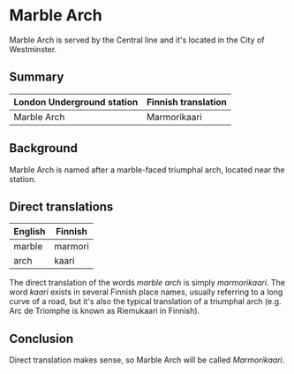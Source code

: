 # Marble Arch

Marble Arch is served by the Central line and it's located in the City of Westminster.

## Summary

| London Underground station | Finnish translation |
| -------------------------- | ------------------- |
| Marble Arch                | Marmorikaari        |

## Background

Marble Arch is named after a marble-faced triumphal arch, located near the station.

## Direct translations

| English | Finnish |
| ------- | ------- |
| marble  | marmori |
| arch    | kaari   |

The direct translation of the words _marble arch_ is simply _marmorikaari_. The word _kaari_ exists in several Finnish place names, usually referring to a long curve of a road, but it's also the typical translation of a triumphal arch (e.g. Arc de Triomphe is known as Riemukaari in Finnish).

## Conclusion

Direct translation makes sense, so Marble Arch will be called _Marmorikaari_.
